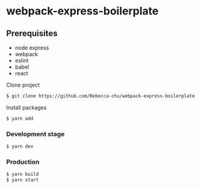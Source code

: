 # webpack-express-boilerplate

## Prerequisites
- node express
- webpack
- eslint
- babel
- react

Clone project
``` sh
$ git clone https://github.com/Rebecca-chu/webpack-express-boilerplate.git
```

Install packages
``` sh
$ yarn add
```

### Development stage
``` sh
$ yarn dev
```

### Production
``` sh
$ yarn build
$ yarn start
```

